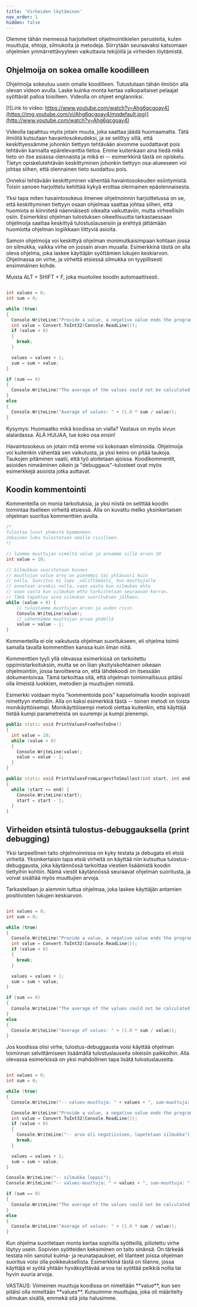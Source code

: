 ```yaml
---
title: 'Virheiden löytäminen'
nav_order: 1
hidden: false
---
```


Olemme tähän mennessä harjoitelleet ohjelmointikielen perusteita, kuten muuttujia, ehtoja, silmukoita ja metodeja. Siirrytään seuraavaksi katsomaan ohjelmien ymmärrettävyyteen vaikuttavia tekijöitä ja virheiden löytämistä.

## Ohjelmoija on sokea omalle koodilleen

Ohjelmoija sokeutuu usein omalle koodilleen. Tutustutaan tähän ilmiöön alla olevan videon avulla. Laske kuinka monta kertaa valkopaitaiset pelaajat syöttävät palloa toisilleen. Videolla on ohjeet englanniksi.

[![Link to video: https://www.youtube.com/watch?v=Ahg6qcgoay4](https://img.youtube.com/vi/Ahg6qcgoay4/mqdefault.jpg)](http://www.youtube.com/watch?v=Ahg6qcgoay4)

Videolla tapahtuu myös jotain muuta, joka saattaa jäädä huomaamatta. Tätä ilmiötä kutsutaan havaintosokeudeksi, ja se selittyy sillä, että keskittyessämme johonkin tiettyyn tehtävään aivomme suodattavat pois tehtävän kannalta epärelevanttia tietoa. Emme kuitenkaan aina tiedä mikä tieto on itse asiassa olennaista ja mikä ei -- esimerkkinä tästä on opiskelu. Tietyn opiskelutehtävän keskittyminen johonkin tiettyyn osa-alueeseen voi johtaa siihen, että olennainen tieto suodattuu pois.

Onneksi tehtävään keskittyminen vähentää havaintosokeuden esiintymistä. Toisin sanoen harjoittelu kehittää kykyä erottaa olennainen epäolennaisesta.

Yksi tapa miten havaintosokeus ilmenee ohjelmoinnin harjoittelussa on se, että keskittyminen tiettyyn osaan ohjelmaa saattaa johtaa siihen, että huomiota ei kiinnitetä näennäisesti oikealta vaikuttaviin, mutta virheellisiin osiin. Esimerkiksi ohjelman tulostuksen oikeellisuutta tarkastaessaan ohjelmoija saattaa keskittyä tulostuslauseisiin ja erehtyä jättämään huomiotta ohjelman logiikkaan liittyviä asioita.

Samoin ohjelmoija voi keskittyä ohjelman monimutkaisimpaan kohtaan jossa on silmukka, vaikka virhe on jossain aivan muualla. Esimerkkinä tästä on alla oleva ohjelma, joka laskee käyttäjän syöttämien lukujen keskiarvon. Ohjelmassa on virhe, ja virhettä etsiessä silmukka on tyypillisesti ensimmäinen kohde. 

<Note>Muista ALT + SHIFT + F, joka muotoilee koodin automaattisesti.</Note>

```cpp

int values = 0;
int sum = 0;

while (true)
{
  Console.WriteLine("Provide a value, a negative value ends the program");
  int value = Convert.ToInt32(Console.ReadLine());
  if (value < 0)
  {
    break;
  }

  values = values + 1;
  sum = sum + value;
}

if (sum == 0)
{
  Console.WriteLine("The average of the values could not be calculated.");
}
else
{
  Console.WriteLine("Average of values: " + (1.0 * sum / value));
}
```

Kysymys: Huomaatko mikä koodissa on vialla? Vastaus on myös sivun alalaidassa. ÄLÄ HUIJAA, lue koko osa ensin!

Havaintosokeus on jotain mitä emme voi kokonaan eliminoida. Ohjelmoija voi kuitenkin vähentää sen vaikutusta, ja yksi keino on pitää taukoja. Taukojen pitäminen vaatii, että työ aloitetaan ajoissa. Koodikommentit, asioiden nimeäminen oikein ja "debuggaus"-tulosteet ovat myös esimerkkejä asioista jotka auttavat.

## Koodin kommentointi

Kommenteilla on monia tarkoituksia, ja yksi niistä on selittää koodin toimintaa itselleen virheitä etsiessä. Alla on kuvattu melko yksinkertaisen ohjelman suoritus kommenttien avulla.

```cpp
/*
Tulostaa luvut yhdestä kymmeneen.
Jokainen luku tulostetaan omalle rivilleen.
*/

// luomme muuttujan nimeltä value ja annamme sille arvon 10
int value = 10;

// Silmukkaa suoritetaan kunnes
// muuttujan value arvo on pienempi tai yhtäsuuri kuin
// nolla. Suoritus ei lopu _välittömästi_ kun muuttujalle
// annetaan arvoksi nolla, vaan vasta kun silmukan ehto
// vaan vasta kun silmukan ehto tarkistetaan seuraavan kerran.
// Tämä tapahtuu aina silmukan suorituksen jälkeen.
while (value > 0) {
    // tulostamme muuttujan arvon ja uuden rivin
    Console.WriteLine(value);
    // vähennämme muuttujan arvoa yhdellä
    value = value - 1;
}
```

Kommenteilla ei ole vaikutusta ohjelman suoritukseen, eli ohjelma toimii samalla tavalla kommenttien kanssa kuin ilman niitä.

Kommenttien tyyli yllä olevassa esimerkissä on tarkoitettu oppimistarkoituksiin, mutta se on liian yksityiskohtainen oikeaan ohjelmointiin, jossa tavoitteena on, että lähdekoodi on itsessään dokumentoivaa. Tämä tarkoittaa sitä, että ohjelman toiminnallisuus pitäisi olla ilmeistä luokkien, metodien ja muuttujien nimistä.

Esimerkki voidaan myös "kommentoida pois" kapseloimalla koodin sopivasti nimettyyn metodiin. Alla on kaksi esimerkkiä tästä -- toinen metodi on toista monikäyttöisempi. Monikäyttöisempi metodi olettaa kuitenkin, että käyttäjä tietää kumpi parametreista on suurempi ja kumpi pienempi.


```cpp
public static void PrintValuesFromTenToOne()
{
  int value = 10;
  while (value > 0)
  {
    Console.WriteLine(value);
    value = value - 1;
  }
}
```

```cpp
public static void PrintValuesFromLargestToSmallest(int start, int end)
{
  while (start >= end) {
    Console.WriteLine(start);
    start = start - 1;
  }
}
```

## Virheiden etsintä tulostus-debuggauksella (print debugging)

Yksi tarpeellinen taito ohjelmoinnissa on kyky testata ja debugata eli etsiä virheitä. Yksinkertaisin tapa etsiä virheitä on käyttää niin kutsuttua tulostus-debuggausta, joka käytännössä tarkoittaa viestien lisäämistä koodin tiettyihin kohtiin. Nämä viestit käytännössä seuraavat ohjelman suoritusta, ja voivat sisältää myös muuttujien arvoja.

Tarkastellaan jo aiemmin tuttua ohjelmaa, joka laskee käyttäjän antamien positiivisten lukujen keskiarvon.

```cpp

int values = 0;
int sum = 0;

while (true)
{
  Console.WriteLine("Provide a value, a negative value ends the program");
  int value = Convert.ToInt32(Console.ReadLine());
  if (value < 0)
  {
    break;
  }

  values = values + 1;
  sum = sum + value;
}

if (sum == 0)
{
  Console.WriteLine("The average of the values could not be calculated.");
}
else
{
  Console.WriteLine("Average of values: " + (1.0 * sum / value));
}
```

Jos koodissa olisi virhe, tulostus-debuggausta voisi käyttää ohjelman toiminnan selvittämiseen lisäämällä tulostuslauseita oikeisiin paikkoihin. Alla olevassa esimerkissä on yksi mahdollinen tapa lisätä tulostuslauseita.


```cpp

int values = 0;
int sum = 0;

while (true)
{
  Console.WriteLine("-- values-muuttuja: " + values + ", sum-muuttuja: " + sum);

  Console.WriteLine("Provide a value, a negative value ends the program");
  int value = Convert.ToInt32(Console.ReadLine());
  if (value < 0)
  {
    Console.WriteLine("-- arvo oli negatiivinen, lopetetaan silmukka");
    break;
  }

  values = values + 1;
  sum = sum + value;
}

Console.WriteLine("-- silmukka loppui");
Console.WriteLine("-- values-muuttuja: " + values + ", sum-muuttuja: " + sum);

if (sum == 0)
{
  Console.WriteLine("The average of the values could not be calculated.");
}
else
{
  Console.WriteLine("Average of values: " + (1.0 * sum / value));
}
```

Kun ohjelma suoritetaan monta kertaa sopivilla syötteillä, piilotettu virhe löytyy usein. Sopivien syötteiden keksiminen on taito sinänsä. On tärkeää testata niin sanotut kulma- ja reunatapaukset, eli tilanteet joissa ohjelman suoritus voisi olla poikkeuksellista. Esimerkkinä tästä on tilanne, jossa käyttäjä ei syötä yhtään hyväksyttävää arvoa tai syöttää pelkkiä nollia tai hyvin suuria arvoja.

<Note>
VASTAUS: 
Viimeinen muuttuja koodissa on nimeltään **value**, kun sen pitäisi olla nimeltään **values**. Kutsuimme muuttujaa, joka oli määritelty silmukan sisällä, emmekä sitä jota halusimme.
</Note>
